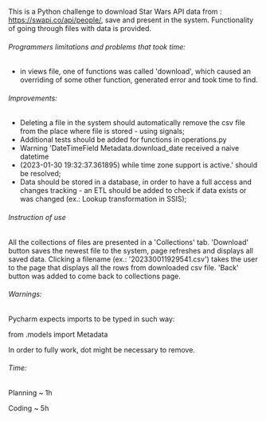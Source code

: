 This is a Python challenge to download Star Wars API data from :
https://swapi.co/api/people/, save and present in the system. 
Functionality of going through files with data is provided.

###### Programmers limitations and problems that took time:

- in views file, one of functions was called 'download', which caused 
an overriding of some other function, generated error and took time to find.

###### Improvements:

- Deleting a file in the system should automatically remove the csv file 
from the place where file is stored - using signals;
- Additional tests should be added for functions in operations.py
- Warning 'DateTimeField Metadata.download_date received a naive datetime 
- (2023-01-30 19:32:37.361895) while time zone support is active.' 
should be resolved;
- Data should be stored in a database, in order to have a full access and 
changes tracking - an ETL should be added to check if data exists or 
was changed (ex.: Lookup transformation in SSIS);

###### Instruction of use

All the collections of files are presented in a 'Collections' tab. 
'Download' button saves the newest file to the system, page refreshes and 
displays all saved data. Clicking a filename (ex.: '202330011929541.csv')
takes the user to the page that displays all the rows from downloaded 
csv file. 'Back' button was added to come back to collections page.

###### Warnings:

Pycharm expects imports to be typed in such way:

from .models import Metadata

In order to fully work, dot might be necessary to remove.

###### Time:
Planning ~ 1h

Coding ~ 5h 

